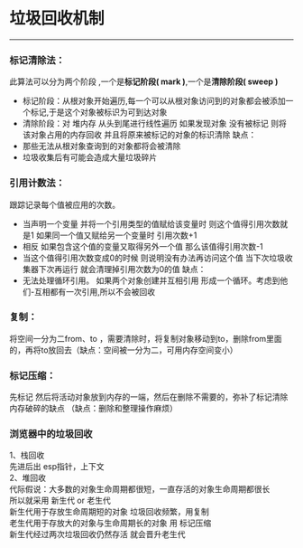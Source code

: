 # 垃圾回收机制
---
### 标记清除法：
此算法可以分为两个阶段 ,一个是**标记阶段( mark )**,一个是**清除阶段( sweep )**

- 标记阶段：从根对象开始遍历,每一个可以从根对象访问到的对象都会被添加一个标记,于是这个对象被标识为可到达对象
- 清除阶段：对 堆内存 从头到尾进行线性遍历 如果发现对象 没有被标记 则将该对象占用的内存回收 并且将原来被标记的对象的标识清除
缺点：
- 那些无法从根对象查询到的对象都将会被清除
- 垃圾收集后有可能会造成大量垃圾碎片
### 引用计数法：
跟踪记录每个值被应用的次数。
- 当声明一个变量 并将一个引用类型的值赋给该变量时 则这个值得引用次数就是1  如果同一个值又赋给另一个变量时 引用次数+1
- 相反 如果包含这个值的变量又取得另外一个值 那么该值得引用次数-1
- 当这个值得引用次数变成0的时候 则说明没有办法再访问这个值  当下次垃圾收集器下次再运行 就会清理掉引用次数为0的值
缺点：
- 无法处理循环引用。 如果两个对象创建并互相引用  形成一个循环。考虑到他们-互相都有一次引用,所以不会被回收
### 复制：
将空间一分为二from、to ，需要清除时，将复制对象移动到to，删除from里面的，再将to放回去（缺点：空间被一分为二，可用内存空间变小）
### 标记压缩：
先标记 然后将活动对象放到内存的一端，然后在删除不需要的，弥补了标记清除内存破碎的缺点 （缺点：删除和整理操作麻烦）
### 浏览器中的垃圾回收
1、栈回收\
先进后出 esp指针，上下文\
2、堆回收\
代际假说：大多数的对象生命周期都很短，一直存活的对象生命周期都很长\
所以就采用 新生代 or 老生代\
新生代用于存放生命周期短的对象 垃圾回收频繁，用复制\
老生代用于存放大的对象与生命周期长的对象 用 标记压缩\
新生代经过两次垃圾回收仍然存活 就会晋升老生代
